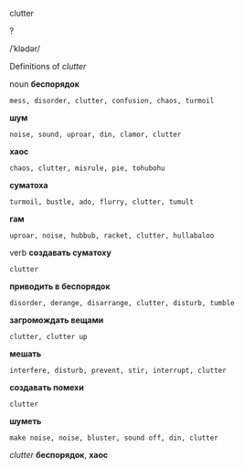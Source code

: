 clutter

?

/ˈklədər/

Definitions of _clutter_

noun
**беспорядок**

    mess, disorder, clutter, confusion, chaos, turmoil
**шум**

    noise, sound, uproar, din, clamor, clutter
**хаос**

    chaos, clutter, misrule, pie, tohubohu
**суматоха**

    turmoil, bustle, ado, flurry, clutter, tumult
**гам**

    uproar, noise, hubbub, racket, clutter, hullabaloo

verb
**создавать суматоху**

    clutter
**приводить в беспорядок**

    disorder, derange, disarrange, clutter, disturb, tumble
**загромождать вещами**

    clutter, clutter up
**мешать**

    interfere, disturb, prevent, stir, interrupt, clutter
**создавать помехи**

    clutter
**шуметь**

    make noise, noise, bluster, sound off, din, clutter

_clutter_
**беспорядок**, **хаос**